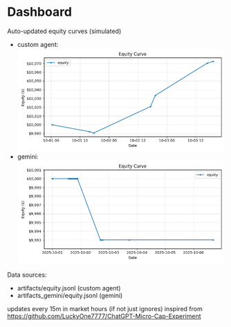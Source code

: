 # Dashboard

Auto-updated equity curves (simulated)

- custom agent: ![Equity Curve](artifacts/equity.png?v=c055ca7)
- gemini: ![Equity Curve (Gemini)](artifacts_gemini/equity.png?v=c055ca7)

Data sources:
- artifacts/equity.jsonl (custom agent)
- artifacts_gemini/equity.jsonl (gemini)

updates every 15m in market hours (if not just ignores)
inspired from https://github.com/LuckyOne7777/ChatGPT-Micro-Cap-Experiment